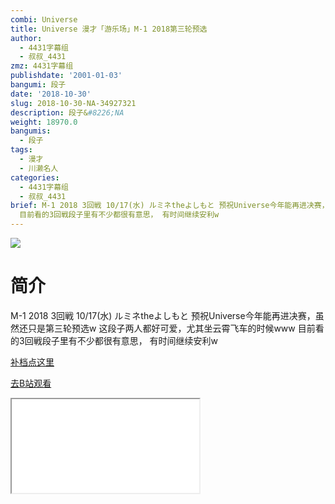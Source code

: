 ```yaml
---
combi: Universe
title: Universe 漫才「游乐场」M-1 2018第三轮预选
author:
  - 4431字幕组
  - 叔叔_4431
zmz: 4431字幕组
publishdate: '2001-01-03'
bangumi: 段子
date: '2018-10-30'
slug: 2018-10-30-NA-34927321
description: 段子&#8226;NA
weight: 18970.0
bangumis:
  - 段子
tags:
  - 漫才
  - 川濑名人
categories:
  - 4431字幕组
  - 叔叔_4431
brief: M-1 2018 3回戦 10/17(水) ルミネtheよしもと 预祝Universe今年能再进决赛，虽然还只是第三轮预选w 这段子两人都好可爱，尤其坐云霄飞车的时候www
  目前看的3回戦段子里有不少都很有意思， 有时间继续安利w
---
```

![](https://i.imgur.com/V4xPSLu.jpg)
# 简介  
M-1 2018 3回戦 10/17(水) ルミネtheよしもと
预祝Universe今年能再进决赛，虽然还只是第三轮预选w
这段子两人都好可爱，尤其坐云霄飞车的时候www
目前看的3回戦段子里有不少都很有意思，
有时间继续安利w  

[补档点这里](/lost_found/190226-NA-m1/)

[去B站观看](https://www.bilibili.com/video/av34927321/)
<div class ="resp-container"><iframe class="testiframe" src="//player.bilibili.com/player.html?aid=34927321"", scrolling="no", allowfullscreen="true" > </iframe></div> 
